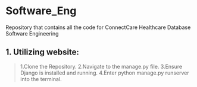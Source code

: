 # Software_Eng
Repository that contains  all the code for ConnectCare Healthcare Database Software Engineering

## 1. Utilizing website:
> 1.Clone the Repository.
> 2.Navigate to the manage.py file.
> 3.Ensure Django is installed and running.
> 4.Enter python manage.py runserver into the terminal.

